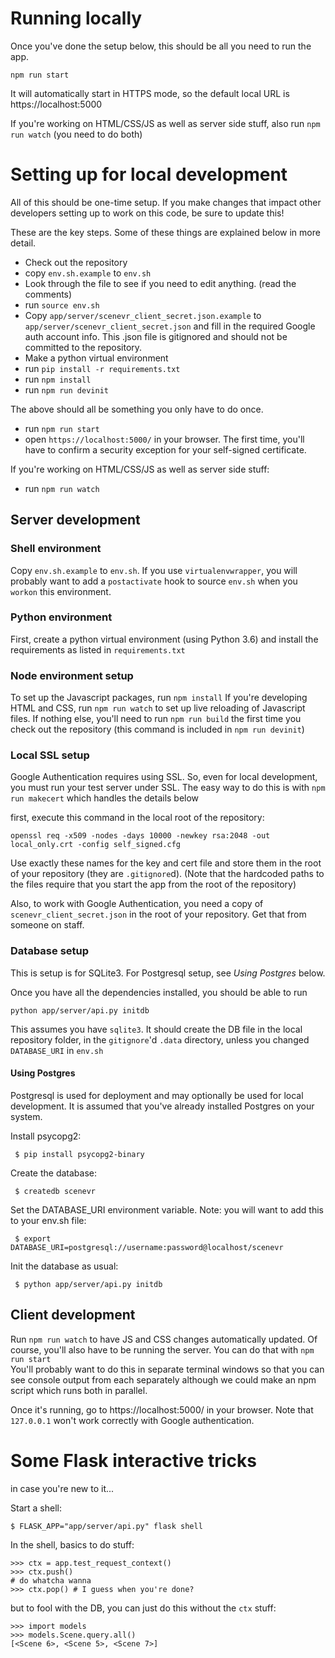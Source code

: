 # Running locally

Once you've done the setup below, this should be all you need to run the app.

`npm run start`

It will automatically start in HTTPS mode, so the default local URL is https://localhost:5000

If you're working on HTML/CSS/JS as well as server side stuff, also run `npm run watch` (you need to do both)

# Setting up for local development

All of this should be one-time setup. If you make changes that impact other developers setting up to work on this code, be sure to update this!

These are the key steps. Some of these things are explained below in more detail.

 * Check out the repository
 * copy `env.sh.example` to `env.sh`
 * Look through the file to see if you need to edit anything. (read the comments)
 * run `source env.sh`
 * Copy `app/server/scenevr_client_secret.json.example` to `app/server/scenevr_client_secret.json` and fill in the required Google auth account info. This .json file is gitignored and should not be committed to the repository.
 * Make a python virtual environment
 * run `pip install -r requirements.txt`
 * run `npm install`
 * run `npm run devinit`

The above should all be something you only have to do once.

* run `npm run start`
* open `https://localhost:5000/` in your browser. The first time, you'll have to confirm a security exception for your self-signed certificate.

If you're working on HTML/CSS/JS as well as server side stuff:
* run `npm run watch`

## Server development
### Shell environment

Copy `env.sh.example` to `env.sh`. If you use `virtualenvwrapper`, you will probably want to add a `postactivate` hook to source `env.sh` when you `workon` this environment.

### Python environment

First, create a python virtual environment (using Python 3.6) and install the requirements as listed in `requirements.txt`

### Node environment setup

To set up the Javascript packages, run `npm install`
If you're developing HTML and CSS, run `npm run watch` to set up live reloading of Javascript files.
If nothing else, you'll need to run `npm run build` the first time you check out the repository (this command is included in `npm run devinit`)

### Local SSL setup
Google Authentication requires using SSL. So, even for local development, you must run your test server under SSL.
The easy way to do this is with `npm run makecert` which handles the details below

first, execute this command in the local root of the repository:

`openssl req -x509 -nodes -days 10000 -newkey rsa:2048 -out local_only.crt -config self_signed.cfg`

Use exactly these names for the key and cert file and store them in the root of your repository (they are `.gitignore`d).
(Note that the hardcoded paths to the files require that you start the app from the root of the repository)

Also, to work with Google Authentication, you need a copy of `scenevr_client_secret.json` in the root of your repository.
Get that from someone on staff.

### Database setup

This is setup is for SQLite3. For Postgresql setup, see *Using Postgres* below. 

Once you have all the dependencies installed, you should be able to run

    python app/server/api.py initdb

This assumes you have `sqlite3`. It should create the DB file in the local repository folder, in the `gitignore`'d `.data` directory, unless you changed `DATABASE_URI` in `env.sh`

#### Using Postgres

Postgresql is used for deployment and may optionally be used for local development. It is assumed that you've already installed Postgres on your system.

Install psycopg2:

```
 $ pip install psycopg2-binary
```

Create the database:

```
 $ createdb scenevr
```

Set the DATABASE_URI environment variable. Note: you will want to add this to your env.sh file:

```
 $ export DATABASE_URI=postgresql://username:password@localhost/scenevr
```

Init the database as usual:

```
 $ python app/server/api.py initdb
```

## Client development

Run `npm run watch` to have JS and CSS changes automatically updated.
Of course, you'll also have to be running the server. You can do that with `npm run start`  
You'll probably want to do this in separate terminal windows so that you can see console output from each separately although we could make an npm script which runs both in parallel.

Once it's running, go to https://localhost:5000/ in your browser. Note that `127.0.0.1` won't work correctly with Google authentication.

# Some Flask interactive tricks

in case you're new to it...

Start a shell:
```
$ FLASK_APP="app/server/api.py" flask shell
```

In the shell, basics to do stuff:

```
>>> ctx = app.test_request_context()
>>> ctx.push()
# do whatcha wanna
>>> ctx.pop() # I guess when you're done?
```

but to fool with the DB, you can just do this without the `ctx` stuff:
```
>>> import models
>>> models.Scene.query.all()
[<Scene 6>, <Scene 5>, <Scene 7>]
```
